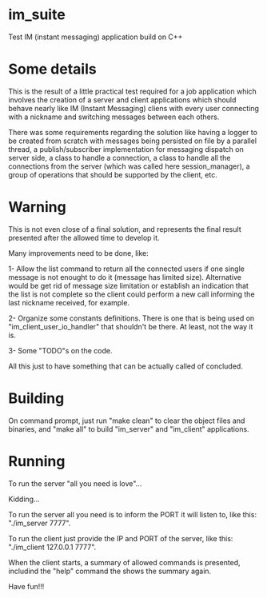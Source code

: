 # im_suite
Test IM (instant messaging) application build on C++

# Some details

This is the result of a little practical test required for a job application which involves the creation of a server and client applications which should behave nearly like IM (Instant Messaging) cliens with every user connecting with a nickname and switching messages between each others.

There was some requirements regarding the solution like having a logger to be created from scratch with messages being persisted on file by a parallel thread, a publish/subscriber implementation for messaging dispatch on server side, a class to handle a connection, a class to handle all the connections from the server (which was called here session_manager), a group of operations that should be supported by the client, etc.

# Warning

This is not even close of a final solution, and represents the final result presented after the allowed time to develop it.

Many improvements need to be done, like:

1- Allow the list command to return all the connected users if one single message is not enought to do it (message has limited size). Alternative would be get rid of message size limitation or establish an indication that the list is not complete so the client could perform a new call informing the last nickname received, for example.

2- Organize some constants definitions. There is one that is being used on "im_client_user_io_handler" that shouldn't be there. At least, not the way it is.

3- Some "TODO"s on the code.

All this just to have something that can be actually called of concluded.

# Building

On command prompt, just run "make clean" to clear the object files and binaries, and "make all" to build "im_server" and "im_client" applications.

# Running

To run the server "all you need is love"...

Kidding...

To run the server all you need is to inform the PORT it will listen to, like this: "./im_server 7777".

To run the client just provide the IP and PORT of the server, like this: "./im_client 127.0.0.1 7777".

When the client starts, a summary of allowed commands is presented, includind the "help" command the shows the summary again.

Have fun!!!
